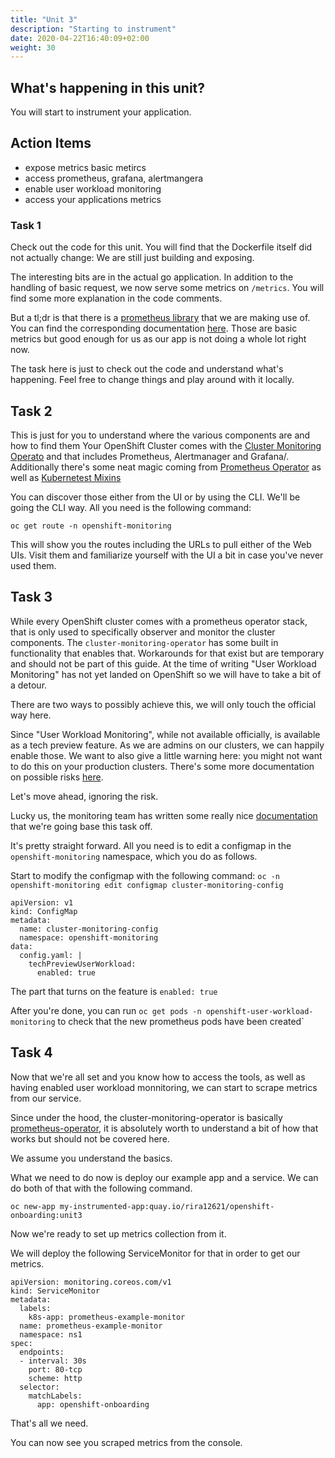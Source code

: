 ```yaml
---
title: "Unit 3"
description: "Starting to instrument"
date: 2020-04-22T16:40:09+02:00
weight: 30
---
```


## What's happening in this unit?
You will start to instrument your application.


## Action Items
* expose metrics basic metircs
* access prometheus, grafana, alertmangera
* enable user workload monitoring
* access your applications metrics

### Task 1

Check out the code for this unit.
You will find that the Dockerfile itself did not actually change: We are still just building and exposing.

The interesting bits are in the actual go application.
In addition to the handling of basic request, we now serve some metrics on `/metrics`.
You will find some more explanation in the code comments.

But a tl;dr is that there is a [prometheus library](https://prometheus.io/docs/guides/go-application/) that we are making use of.
You can find the corresponding documentation [here](https://prometheus.io/docs/guides/go-application/).
Those are basic metrics but good enough for us as our app is not doing a whole lot right now.

The task here is just to check out the code and understand what's happening.
Feel free to change things and play around with it locally.

## Task 2
This is just for you to understand where the various components are and how to find them
Your OpenShift Cluster comes with the [Cluster Monitoring Operato](https://github.com/openshift/cluster-monitoring-operator) and that includes Prometheus, Alertmanager and Grafana/.
Additionally there's some neat magic coming from [Prometheus Operator](https://github.com/coreos/prometheus-operator/) as well as [Kubernetest Mixins](https://github.com/kubernetes-monitoring/kubernetes-mixin)

You can discover those either from the UI or by using the CLI. We'll be going the CLI way.
All you need is the following command:

```
oc get route -n openshift-monitoring
```

This will show you the routes including the URLs to pull either of the Web UIs.
Visit them and familiarize yourself with the UI a bit in case you've never used them.

## Task 3

While every OpenShift cluster comes with a prometheus operator stack, that is only used to specifically observer and monitor the cluster components.
The `cluster-monitoring-operator` has some built in functionality that enables that.
Workarounds for that exist but are temporary and should not be part of this guide.
At the time of writing "User Workload Monitoring" has not yet landed on OpenShift so we will have to take a bit of a detour.

There are two ways to possibly achieve this, we will only touch the official way here.

Since "User Workload Monitoring", while not available officially, is available as a tech preview feature.
As we are admins on our clusters, we can happily enable those.
We want to also give a little warning here: you might not want to do this on your production clusters.
There's some more documentation on possible risks [here](https://docs.openshift.com/container-platform/4.1/nodes/clusters/nodes-cluster-enabling-features.html).

Let's move ahead, ignoring the risk.

Lucky us, the monitoring team has written some really nice [documentation](https://docs.openshift.com/container-platform/4.3/monitoring/monitoring-your-own-services.html) that we're going base this task off.

It's pretty straight forward. All you need is to edit a configmap in the `openshift-monitoring` namespace, which you do as follows.

Start to modify the configmap with the following command:
`oc -n openshift-monitoring edit configmap cluster-monitoring-config`


```
apiVersion: v1
kind: ConfigMap
metadata:
  name: cluster-monitoring-config
  namespace: openshift-monitoring
data:
  config.yaml: |
    techPreviewUserWorkload:
      enabled: true
```

The part that turns on the feature is `enabled: true`

After you're done, you can run `oc get pods -n openshift-user-workload-monitoring` to check that the new prometheus pods have been created`


## Task 4

Now that we're all set and you know how to access the tools, as well as having enabled user workload monnitoring, we can start to scrape metrics from our service.

Since under the hood, the cluster-monitoring-operator is basically [prometheus-operator](https://github.com/coreos/prometheus-operator/), it is absolutely worth to understand a bit of how that works
but should not be covered here.

We assume you understand the basics.

What we need to do now is deploy our example app and a service.
We can do both of that with the following command.

`oc new-app my-instrumented-app:quay.io/rira12621/openshift-onboarding:unit3`

Now we're ready to set up metrics collection from it.

We will deploy the following ServiceMonitor for that in order to get our metrics.

```
apiVersion: monitoring.coreos.com/v1
kind: ServiceMonitor
metadata:
  labels:
    k8s-app: prometheus-example-monitor
  name: prometheus-example-monitor
  namespace: ns1
spec:
  endpoints:
  - interval: 30s
    port: 80-tcp
    scheme: http
  selector:
    matchLabels:
      app: openshift-onboarding
```

That's all we need.


You can now see you scraped metrics from the console.
